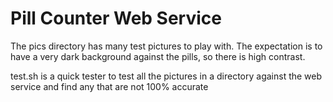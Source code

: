# Pill Counter Web Service 



The pics directory has many test pictures to play with. The expectation is to have a very dark background against the pills, so there is high contrast.


test.sh is a quick tester to test all the pictures in a directory against the web service and find any that are not 100% accurate